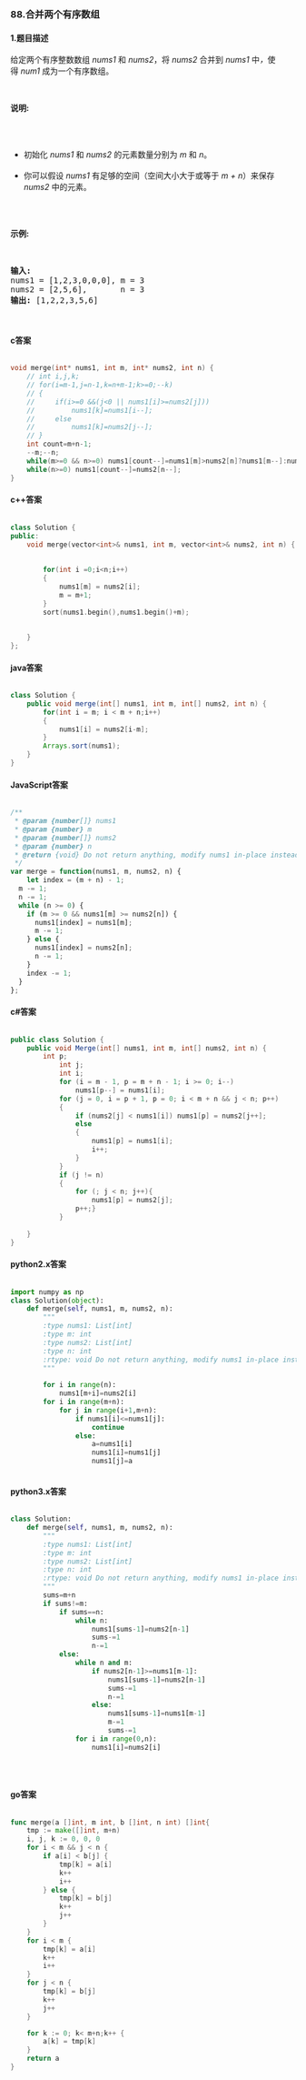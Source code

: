 ### 88.合并两个有序数组

#### 1.题目描述

<p>给定两个有序整数数组&nbsp;<em>nums1 </em>和 <em>nums2</em>，将 <em>nums2 </em>合并到&nbsp;<em>nums1&nbsp;</em>中<em>，</em>使得&nbsp;<em>num1 </em>成为一个有序数组。</p><br/><p><strong>说明:</strong></p><br/><ul><br/>	<li>初始化&nbsp;<em>nums1</em> 和 <em>nums2</em> 的元素数量分别为&nbsp;<em>m</em> 和 <em>n</em>。</li><br/>	<li>你可以假设&nbsp;<em>nums1&nbsp;</em>有足够的空间（空间大小大于或等于&nbsp;<em>m + n</em>）来保存 <em>nums2</em> 中的元素。</li><br/></ul><br/><p><strong>示例:</strong></p><br/><pre><strong>输入:</strong><br/>nums1 = [1,2,3,0,0,0], m = 3<br/>nums2 = [2,5,6],       n = 3<br/><strong>输出:</strong>&nbsp;[1,2,2,3,5,6]</pre><br/>

#### c答案

```c

void merge(int* nums1, int m, int* nums2, int n) {
    // int i,j,k;
    // for(i=m-1,j=n-1,k=n+m-1;k>=0;--k)
    // {
    //     if(i>=0 &&(j<0 || nums1[i]>=nums2[j]))
    //         nums1[k]=nums1[i--];
    //     else
    //         nums1[k]=nums2[j--];
    // }
    int count=m+n-1;
    --m;--n;
    while(m>=0 && n>=0) nums1[count--]=nums1[m]>nums2[n]?nums1[m--]:nums2[n--];
    while(n>=0) nums1[count--]=nums2[n--];
}

```

#### c++答案

```c++

class Solution {
public:
    void merge(vector<int>& nums1, int m, vector<int>& nums2, int n) {
                       
            
        for(int i =0;i<n;i++)
        {
            nums1[m] = nums2[i];
            m = m+1;
        }
        sort(nums1.begin(),nums1.begin()+m);
        
        
    }
};

```

#### java答案

```java

class Solution {
    public void merge(int[] nums1, int m, int[] nums2, int n) {
        for(int i = m; i < m + n;i++)
        {
            nums1[i] = nums2[i-m];
        }
        Arrays.sort(nums1);
    }
}

```

#### JavaScript答案

```javascript

/**
 * @param {number[]} nums1
 * @param {number} m
 * @param {number[]} nums2
 * @param {number} n
 * @return {void} Do not return anything, modify nums1 in-place instead.
 */
var merge = function(nums1, m, nums2, n) {
    let index = (m + n) - 1;
  m -= 1;
  n -= 1;
  while (n >= 0) {
    if (m >= 0 && nums1[m] >= nums2[n]) {
      nums1[index] = nums1[m];
      m -= 1;
    } else {
      nums1[index] = nums2[n];
      n -= 1;
    }
    index -= 1;
  }
};

```

#### c#答案

```c#

public class Solution {
    public void Merge(int[] nums1, int m, int[] nums2, int n) {
        int p;
            int j;
            int i;
            for (i = m - 1, p = m + n - 1; i >= 0; i--)
                nums1[p--] = nums1[i];
            for (j = 0, i = p + 1, p = 0; i < m + n && j < n; p++)
            {
                if (nums2[j] < nums1[i]) nums1[p] = nums2[j++];
                else
                {
                    nums1[p] = nums1[i];
                    i++;
                }
            }
            if (j != n)
            {
                for (; j < n; j++){
                    nums1[p] = nums2[j];
                p++;}
            }
        
    }
}

```

#### python2.x答案

```python

import numpy as np
class Solution(object):
    def merge(self, nums1, m, nums2, n):
        """
        :type nums1: List[int]
        :type m: int
        :type nums2: List[int]
        :type n: int
        :rtype: void Do not return anything, modify nums1 in-place instead.
        """
        
        for i in range(n):
            nums1[m+i]=nums2[i]
        for i in range(m+n):
            for j in range(i+1,m+n):
                if nums1[i]<=nums1[j]:
                    continue
                else:
                    a=nums1[i]
                    nums1[i]=nums1[j]
                    nums1[j]=a
 

```

#### python3.x答案

```python

class Solution:
    def merge(self, nums1, m, nums2, n):
        """
        :type nums1: List[int]
        :type m: int
        :type nums2: List[int]
        :type n: int
        :rtype: void Do not return anything, modify nums1 in-place instead.
        """
        sums=m+n
        if sums!=m:
            if sums==n:
                while n:
                    nums1[sums-1]=nums2[n-1]
                    sums-=1
                    n-=1
            else:
                while n and m:
                    if nums2[n-1]>=nums1[m-1]:
                        nums1[sums-1]=nums2[n-1]
                        sums-=1
                        n-=1
                    else:
                        nums1[sums-1]=nums1[m-1]
                        m-=1
                        sums-=1
                for i in range(0,n):
                    nums1[i]=nums2[i]
                            
                        
    


```

#### go答案

```go

func merge(a []int, m int, b []int, n int) []int{
	tmp := make([]int, m+n)
	i, j, k := 0, 0, 0
	for i < m && j < n {
		if a[i] < b[j] {
			tmp[k] = a[i]
			k++
			i++
		} else {
			tmp[k] = b[j]
			k++
			j++
		}
	}
	for i < m {
		tmp[k] = a[i]
		k++
		i++
	}
	for j < n {
		tmp[k] = b[j]
		k++
		j++
	}

	for k := 0; k< m+n;k++ {
		a[k] = tmp[k]
	}
	return a
}

```